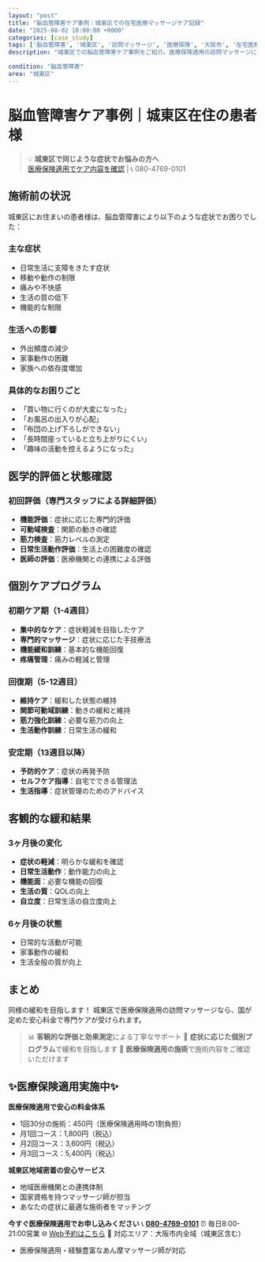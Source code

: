 ```yaml
---
layout: "post"
title: "脳血管障害ケア事例｜城東区での在宅医療マッサージケア記録"
date: "2025-08-02 10:00:00 +0000"
categories: [case_study]
tags: ['脳血管障害', '城東区', '訪問マッサージ', '医療保険', '大阪市', '在宅医療']
description: "城東区での脳血管障害ケア事例をご紹介。医療保険適用の訪問マッサージによる実際の改善例と専門的なケア内容を詳しく解説します。"

condition: "脳血管障害"
area: "城東区"
---
```



# 脳血管障害ケア事例｜城東区在住の患者様

> 💡 **城東区で同じような症状でお悩みの方へ**  
> [医療保険適用でケア内容を確認](https://peraichi.com/landing_pages/view/himawari-massage/) | 📞 080-4769-0101

## 施術前の状況
城東区にお住まいの患者様は、脳血管障害により以下のような症状でお困りでした：

### 主な症状
- 日常生活に支障をきたす症状
- 移動や動作の制限
- 痛みや不快感
- 生活の質の低下
- 機能的な制限

### 生活への影響
- 外出頻度の減少
- 家事動作の困難
- 家族への依存度増加

### 具体的なお困りごと
- 「買い物に行くのが大変になった」
- 「お風呂の出入りが心配」
- 「布団の上げ下ろしができない」
- 「長時間座っていると立ち上がりにくい」
- 「趣味の活動を控えるようになった」

## 医学的評価と状態確認

### 初回評価（専門スタッフによる詳細評価）
- **機能評価**：症状に応じた専門的評価
- **可動域検査**：関節の動きの確認
- **筋力検査**：筋力レベルの測定
- **日常生活動作評価**：生活上の困難度の確認
- **医師の評価**：医療機関との連携による評価

## 個別ケアプログラム

### 初期ケア期（1-4週目）
- **集中的なケア**：症状軽減を目指したケア
- **専門的マッサージ**：症状に応じた手技療法
- **機能緩和訓練**：基本的な機能回復
- **疼痛管理**：痛みの軽減と管理

### 回復期（5-12週目）
- **維持ケア**：緩和した状態の維持
- **関節可動域訓練**：動きの緩和と維持
- **筋力強化訓練**：必要な筋力の向上
- **生活動作訓練**：日常生活の緩和

### 安定期（13週目以降）
- **予防的ケア**：症状の再発予防
- **セルフケア指導**：自宅でできる管理法
- **生活指導**：症状管理のためのアドバイス

## 客観的な緩和結果

### 3ヶ月後の変化
- **症状の軽減**：明らかな緩和を確認
- **日常生活動作**：動作能力の向上
- **機能面**：必要な機能の回復
- **生活の質**：QOLの向上
- **自立度**：日常生活の自立度向上

### 6ヶ月後の状態
- 日常的な活動が可能
- 家事動作の緩和
- 生活全般の質が向上

## まとめ
同様の緩和を目指します！
城東区で医療保険適用の訪問マッサージなら、国が定めた安心料金で専門ケアが受けられます。

> 📊 **客観的な評価と効果測定**による丁寧なサポート
> 🎯 **症状に応じた個別プログラム**で緩和を目指します
> 💯 **医療保険適用の施術**で施術内容をご確認いただけます

## ✨医療保険適用実施中✨

**医療保険適用で安心の料金体系**
- 1回30分の施術：450円（医療保険適用時の1割負担）
- 月1回コース：1,800円（税込）
- 月2回コース：3,600円（税込）
- 月3回コース：5,400円（税込）

**城東区地域密着の安心サービス**
- 地域医療機関との連携体制
- 国家資格を持つマッサージ師が担当
- あなたの症状に最適な施術者をマッチング

**今すぐ医療保険適用でお申し込みください**
📞 **[080-4769-0101](tel:080-4769-0101)**
⏰ 毎日8:00-21:00営業
🌐 [Web予約はこちら](https://peraichi.com/landing_pages/view/himawari-massage/)
📍 対応エリア：大阪市内全域（城東区含む）
- 医療保険適用・経験豊富なあん摩マッサージ師が対応
